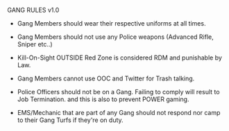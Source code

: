 GANG RULES v1.0
- Gang Members should wear their respective uniforms at all times.

- Gang Members should not use any Police weapons (Advanced Rifle, Sniper etc..)

- Kill-On-Sight OUTSIDE Red Zone is considered RDM and punishable by Law.

- Gang Members cannot use OOC and Twitter for Trash talking.

- Police Officers should not be on a Gang. Failing to comply will result to Job Termination. and this is also to prevent POWER gaming.

- EMS/Mechanic that are part of any Gang should not respond nor camp to their Gang Turfs if they're on duty.
